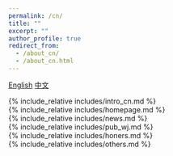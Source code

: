 ```yaml
---
permalink: /cn/
title: ""
excerpt: ""
author_profile: true
redirect_from: 
  - /about_cn/
  - /about_cn.html
---
```


<div class="language-switch">
  <a href="/" class="lang-btn">English</a>
  <a href="/cn/" class="lang-btn active">中文</a>
</div>

<span class='anchor' id='about-me'></span>

<div class="content-section intro-section">
{% include_relative includes/intro_cn.md %}
</div>

<div class="content-section homepage-section">
{% include_relative includes/homepage.md %}
</div>

<div class="content-section news-section">
{% include_relative includes/news.md %}
</div>

<div class="content-section publications-section">
{% include_relative includes/pub_wj.md %}
</div>

<div class="content-section honors-section">
{% include_relative includes/honers.md %}
</div>

<div class="content-section others-section">
{% include_relative includes/others.md %}
</div> 